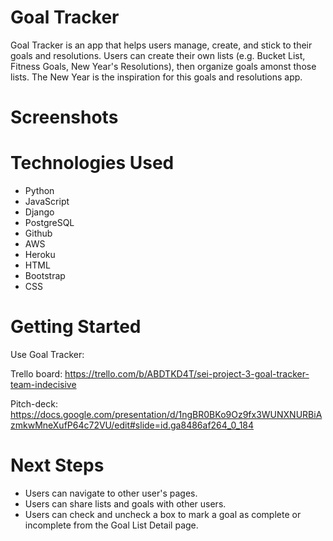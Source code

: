# Goal Tracker
Goal Tracker is an app that helps users manage, create, and stick to their goals and resolutions. Users can create their own lists (e.g. Bucket List, Fitness Goals, New Year's Resolutions), then organize goals amonst those lists. The New Year is the inspiration for this goals and resolutions app.

# Screenshots

# Technologies Used
* Python
* JavaScript
* Django
* PostgreSQL
* Github
* AWS
* Heroku
* HTML
* Bootstrap
* CSS

# Getting Started

Use Goal Tracker: 

Trello board: https://trello.com/b/ABDTKD4T/sei-project-3-goal-tracker-team-indecisive

Pitch-deck: https://docs.google.com/presentation/d/1ngBR0BKo9Oz9fx3WUNXNURBiAzmkwMneXufP64c72VU/edit#slide=id.ga8486af264_0_184

# Next Steps

* Users can navigate to other user's pages.
* Users can share lists and goals with other users.
* Users can check and uncheck a box to mark a goal as complete or incomplete from the Goal List Detail page.